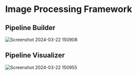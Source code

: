 # Image Processing Framework

## Pipeline Builder

![Screenshot 2024-03-22 150908](https://github.com/Fabro2701/ImageProcessing/assets/55029358/1c1d05dc-2572-4472-94ea-3eebd2d428b1)


## Pipeline Visualizer

![Screenshot 2024-03-22 150955](https://github.com/Fabro2701/ImageProcessing/assets/55029358/cf7e9a01-3a78-498b-b51f-d34345c57719)

